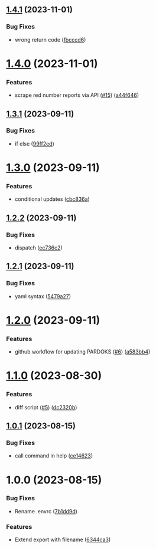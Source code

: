 ## [1.4.1](https://github.com/technologiestiftung/ki-anfragen-pardoks-scraper/compare/v1.4.0...v1.4.1) (2023-11-01)


### Bug Fixes

* wrong return code ([fbcccd6](https://github.com/technologiestiftung/ki-anfragen-pardoks-scraper/commit/fbcccd6c56117cfb758282cae063e8bf7f210874))

# [1.4.0](https://github.com/technologiestiftung/ki-anfragen-pardoks-scraper/compare/v1.3.1...v1.4.0) (2023-11-01)


### Features

* scrape red number reports via API ([#15](https://github.com/technologiestiftung/ki-anfragen-pardoks-scraper/issues/15)) ([a44f646](https://github.com/technologiestiftung/ki-anfragen-pardoks-scraper/commit/a44f64608bf21d2511decead7da651af813307d6))

## [1.3.1](https://github.com/technologiestiftung/ki-anfragen-pardoks-scraper/compare/v1.3.0...v1.3.1) (2023-09-11)


### Bug Fixes

* if else ([99ff2ed](https://github.com/technologiestiftung/ki-anfragen-pardoks-scraper/commit/99ff2ed1e3bd4e61fc9fd019cdce0a726b8d93ac))

# [1.3.0](https://github.com/technologiestiftung/ki-anfragen-pardoks-scraper/compare/v1.2.2...v1.3.0) (2023-09-11)


### Features

* conditional updates ([cbc836a](https://github.com/technologiestiftung/ki-anfragen-pardoks-scraper/commit/cbc836ac2cab31cd16ea0dec77f235284c5053c1))

## [1.2.2](https://github.com/technologiestiftung/ki-anfragen-pardoks-scraper/compare/v1.2.1...v1.2.2) (2023-09-11)


### Bug Fixes

* dispatch ([ec736c2](https://github.com/technologiestiftung/ki-anfragen-pardoks-scraper/commit/ec736c2c1cb61534df435302d801659e0b417af1))

## [1.2.1](https://github.com/technologiestiftung/ki-anfragen-pardoks-scraper/compare/v1.2.0...v1.2.1) (2023-09-11)


### Bug Fixes

* yaml syntax ([5479a27](https://github.com/technologiestiftung/ki-anfragen-pardoks-scraper/commit/5479a273651a17b618afbe6735f261f0d94867e4))

# [1.2.0](https://github.com/technologiestiftung/ki-anfragen-pardoks-scraper/compare/v1.1.0...v1.2.0) (2023-09-11)


### Features

* github workflow for updating PARDOKS ([#6](https://github.com/technologiestiftung/ki-anfragen-pardoks-scraper/issues/6)) ([a583bb4](https://github.com/technologiestiftung/ki-anfragen-pardoks-scraper/commit/a583bb4de9afae16cdceea1767e9ca2acd9b7915))

# [1.1.0](https://github.com/technologiestiftung/ki-anfragen-pardoks-scraper/compare/v1.0.1...v1.1.0) (2023-08-30)


### Features

* diff script ([#5](https://github.com/technologiestiftung/ki-anfragen-pardoks-scraper/issues/5)) ([dc2320b](https://github.com/technologiestiftung/ki-anfragen-pardoks-scraper/commit/dc2320b44cdb5a431d28b1590786b0f7baee78ca))

## [1.0.1](https://github.com/technologiestiftung/ki-anfrage-pardoks-scraper/compare/v1.0.0...v1.0.1) (2023-08-15)


### Bug Fixes

* call command in help ([ce14623](https://github.com/technologiestiftung/ki-anfrage-pardoks-scraper/commit/ce14623805ab257584ca0064104bf6d748d0a743))

# 1.0.0 (2023-08-15)


### Bug Fixes

* Rename .envrc ([7b1dd9d](https://github.com/technologiestiftung/ki-anfrage-pardoks-scraper/commit/7b1dd9d3613c17315720685dce4304a7f62c80c6))


### Features

* Extend export with filename ([6344ca3](https://github.com/technologiestiftung/ki-anfrage-pardoks-scraper/commit/6344ca356e033c2df49c4fe33c80b20440f9c289))
